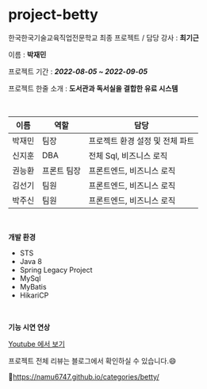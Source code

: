 # project-betty

한국한국기술교육직업전문학교 최종 프로젝트 / 담당 강사 : **최기근**

이름 : **박재민**

프로젝트 기간 : **_2022-08-05 ~ 2022-09-05_**

프로젝트 한줄 소개 : __도서관과 독서실을 결합한 유료 시스템__

<br/>

| 이름 | 역할 | 담당 |
| --- | --- | --- |
| 박재민 | 팀장 | 프로젝트 환경 설정 및 전체 파트 |
| 신지훈 | DBA | 전체 Sql, 비즈니스 로직 |
| 권능환 | 프론트 팀장 | 프론트엔드, 비즈니스 로직 |
| 김선기 | 팀원 | 프론트엔드, 비즈니스 로직 |
| 박주신 | 팀원 | 프론트엔드, 비즈니스 로직 |

<br/>

**개발 환경**
- STS
- Java 8
- Spring Legacy Project
- MySql
- MyBatis
- HikariCP

<br/>

**기능 시연 연상**

[Youtube 에서 보기](https://youtu.be/TkyQesvB-lY)


프로젝트 전체 리뷰는 블로그에서 확인하실 수 있습니다.😄

🌱https://namu6747.github.io/categories/betty/
